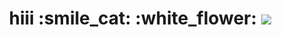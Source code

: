 <h1 align="center">hiii</a> :smile_cat: :white_flower:
<img src="https://i.pinimg.com/564x/79/55/68/795568ee5a2fa987fa93290ff43f72d6.jpg)https://i.pinimg.com/564x/79/55/68/795568ee5a2fa987fa93290ff43f72d6.jpg">
